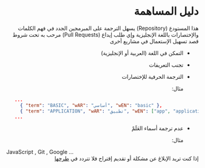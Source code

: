 <div dir="rtl">

# دليل المساهمة
هذا المستودع (Repository) يسهل الترجمة على المبرمجين الجدد في فهم الكلمات والإختصارات باللغة الإنجليزية 
وإي طلب إيداع (Pull Requests) مرحب به تحت شروط قصد تسهيل الإستعمال في مشاريع أخرى
  
  - التمكن في اللغة (العربية أو الإنجليزية)
  - تجنب التعريفات
  -  الترجمة الحرفية للإختصارات
    
      مثال: 
 <div dir="ltr">

 ```json
    ...
      { "term": "BASIC", "wAR": "أساسي", "wEN": "basic" },
      { "term": "APPLICATION", "wAR": "تطبيق", "wEN": ["app", "application"] },
    ...

```
 <div dir="rtl">      

  - عدم ترجمة أسماء العَلَمْ
      
      مثال: 
<div dir="ltr">
          JavaScript , Git , Google ...
<div dir="rtl">
إذا كنت تريد الإبلاغ عن مشكلة أو تقديم إقتراح فلا تتردد في <a href="https://github.com/InterstellarClub/i18n/issues/new"> طرحها</a>
